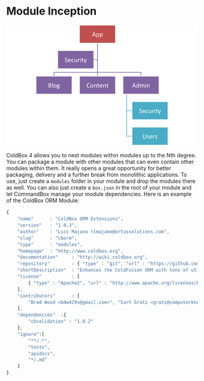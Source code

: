 # Module Inception

![](../images/Modules.png)

ColdBox 4 allows you to nest modules within modules up to the Nth degree. You can package a module with other modules that can even contain other modules within them. It really opens a great opportunity for better packaging, delivery and a further break from monolithic applications. To use, just create a `modules` folder in your module and drop the modules there as well.  You can also just create a `box.json` in the root of your module and let CommandBox manage your module dependencies.  Here is an example of the ColdBox ORM Module:

```js
{
	"name" 		: "ColdBox ORM Extensions",
	"version"	: "1.0.3",
	"author" 	: "Luis Majano <lmajano@ortussolutions.com",
	"slug"		: "cborm",
	"type"		: "modules",
	"homepage"	: "http://www.coldbox.org",
	"documentation"		: "http://wiki.coldbox.org",
	"repository"		: { "type" : "git", "url" : "https://github.com/ColdBox/cbox-cborm" },
	"shortDescription"	: "Enhances the ColdFusion ORM with tons of utilities.",
	"license"			: [ 
		{ "type" : "Apache2", "url" : "http://www.apache.org/licenses/LICENSE-2.0.html" } 
	],
	"contributors"		: [
		"Brad Wood <bdw429s@gmail.com>", "Curt Gratz <gratz@computerknowhow.com>", "Joel Watson <existdissolve@gmail.com>"
	],
	"dependencies" 	:{
		"cbvalidation" : "1.0.2"
	},
	"ignore":[
        "**/.*",
        "tests",
        "apidocs",
        "*/.md"
    ]
}
```



